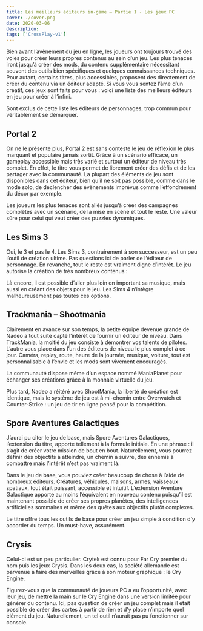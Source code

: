 ```yaml
---
title: Les meilleurs éditeurs in-game – Partie 1 - Les jeux PC
cover: ./cover.png
date: 2020-03-06
description: 
tags: ['CrossPlay-v1']
---
```

Bien avant l’avènement du jeu en ligne, les joueurs ont toujours trouvé des voies pour créer leurs propres contenus au sein d’un jeu. Les plus tenaces iront jusqu’à créer des mods, du contenu supplémentaire nécessitant souvent des outils bien spécifiques et quelques connaissances techniques. Pour autant, certains titres, plus accessibles, proposent des directement de créer du contenu via un éditeur adapté. Si vous vous sentez l’âme d’un créatif, ces jeux sont faits pour vous : voici une liste des meilleurs éditeurs en jeu pour créer à l’infini.

Sont exclus de cette liste les éditeurs de personnages, trop commun pour véritablement se démarquer.

## Portal 2
On ne le présente plus, Portal 2 est sans conteste le jeu de réflexion le plus marquant et populaire jamais sortit. Grâce à un scénario efficace, un gameplay accessible mais très varié et surtout un éditeur de niveau très complet. En effet, le titre vous permet de librement créer des défis et de les partager avec la communauté. La plupart des éléments de jeu sont disponibles dans cet éditeur, bien qu’il ne soit pas possible, comme dans le mode solo, de déclencher des évènements imprévus comme l’effondrement du décor par exemple.

Les joueurs les plus tenaces sont allés jusqu’à créer des campagnes complètes avec un scénario, de la mise en scène et tout le reste. Une valeur sûre pour celui qui veut créer des puzzles dynamiques.

## Les Sims 3
Oui, le 3 et pas le 4. Les Sims 3, contrairement à son successeur, est un peu l’outil de création ultime. Pas questions ici de parler de l’éditeur de personnage. En revanche, tout le reste est vraiment digne d’intérêt. Le jeu autorise la création de très nombreux contenus :

Là encore, il est possible d’aller plus loin en important sa musique, mais aussi en créant des objets pour le jeu. Les Sims 4 n’intègre malheureusement pas toutes ces options.

## Trackmania – Shootmania
Clairement en avance sur son temps, la petite équipe devenue grande de Nadeo a tout suite capté l’intérêt de fournir un éditeur de niveau. Dans TrackMania, la moitié du jeu consiste à démontrer vos talents de pilotes. L’autre vous place dans l’un des éditeurs de niveau le plus complet à ce jour. Caméra, replay, route, heure de la journée, musique, voiture, tout est personnalisable à l’envie et les mods sont vivement encouragés.

La communauté dispose même d’un espace nommé ManiaPlanet pour échanger ses créations grâce à la monnaie virtuelle du jeu.

Plus tard, Nadeo a réitéré avec ShootMania, la liberté de création est identique, mais le système de jeu est à mi-chemin entre Overwatch et Counter-Strike : un jeu de tir en ligne pensé pour la compétition.

## Spore Aventures Galactiques
J’aurai pu citer le jeu de base, mais Spore Aventures Galactiques, l’extension du titre, apporte tellement à la formule initiale. En une phrase : il s’agit de créer votre mission de bout en bout. Naturellement, vous pourrez définir des objectifs à atteindre, un chemin à suivre, des ennemis à combattre mais l’intérêt n’est pas vraiment là.

Dans le jeu de base, vous pouviez créer beaucoup de chose à l’aide de nombreux éditeurs. Créatures, véhicules, maisons, armes, vaisseaux spatiaux, tout était puissant, accessible et intuitif. L’extension Aventure Galactique apporte au moins l’équivalent en nouveau contenu puisqu’il est maintenant possible de créer ses propres planètes, des intelligences artificielles sommaires et même des quêtes aux objectifs plutôt complexes.

Le titre offre tous les outils de base pour créer un jeu simple à condition d’y accorder du temps. Un must-have, assurément.

## Crysis
Celui-ci est un peu particulier. Crytek est connu pour Far Cry premier du nom puis les jeux Crysis. Dans les deux cas, la société allemande est parvenue à faire des merveilles grâce à son moteur graphique : le Cry Engine.

Figurez-vous que la communauté de joueurs PC a eu l’opportunité, avec leur jeu, de mettre la main sur le Cry Engine dans une version limitée pour générer du contenu. Ici, pas question de créer un jeu complet mais il était possible de créer des cartes à partir de rien et d’y place n’importe quel élément du jeu. Naturellement, un tel outil n’aurait pas pu fonctionner sur console.

